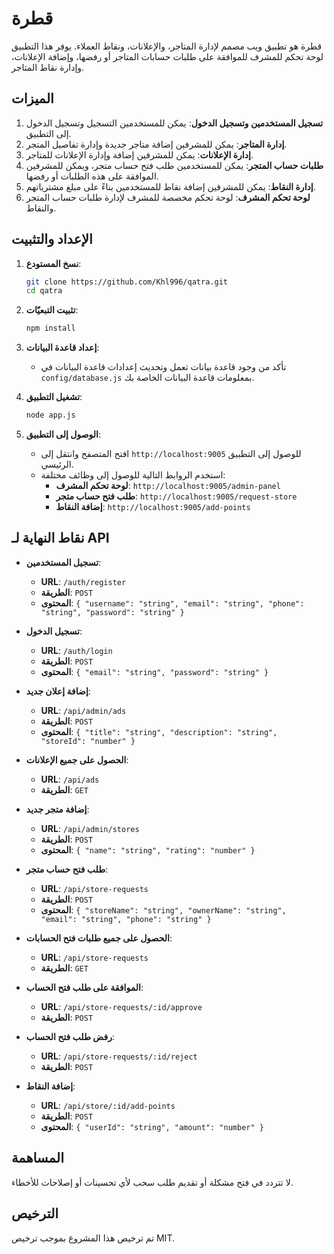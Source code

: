 # قطرة

قطرة هو تطبيق ويب مصمم لإدارة المتاجر، والإعلانات، ونقاط العملاء. يوفر هذا التطبيق لوحة تحكم للمشرف للموافقة على طلبات حسابات المتاجر أو رفضها، وإضافة الإعلانات، وإدارة نقاط المتاجر.

## **الميزات**

1. **تسجيل المستخدمين وتسجيل الدخول**: يمكن للمستخدمين التسجيل وتسجيل الدخول إلى التطبيق.
2. **إدارة المتاجر**: يمكن للمشرفين إضافة متاجر جديدة وإدارة تفاصيل المتجر.
3. **إدارة الإعلانات**: يمكن للمشرفين إضافة وإدارة الإعلانات للمتاجر.
4. **طلبات حساب المتجر**: يمكن للمستخدمين طلب فتح حساب متجر، ويمكن للمشرفين الموافقة على هذه الطلبات أو رفضها.
5. **إدارة النقاط**: يمكن للمشرفين إضافة نقاط للمستخدمين بناءً على مبلغ مشترياتهم.
6. **لوحة تحكم المشرف**: لوحة تحكم مخصصة للمشرف لإدارة طلبات حساب المتجر والنقاط.

## **الإعداد والتثبيت**

1. **نسخ المستودع**:
    ```bash
    git clone https://github.com/Khl996/qatra.git
    cd qatra
    ```

2. **تثبيت التبعيّات**:
    ```bash
    npm install
    ```

3. **إعداد قاعدة البيانات**:
    - تأكد من وجود قاعدة بيانات تعمل وتحديث إعدادات قاعدة البيانات في `config/database.js` بمعلومات قاعدة البيانات الخاصة بك.

4. **تشغيل التطبيق**:
    ```bash
    node app.js
    ```

5. **الوصول إلى التطبيق**:
    - افتح المتصفح وانتقل إلى `http://localhost:9005` للوصول إلى التطبيق الرئيسي.
    - استخدم الروابط التالية للوصول إلى وظائف مختلفة:
        - **لوحة تحكم المشرف**: `http://localhost:9005/admin-panel`
        - **طلب فتح حساب متجر**: `http://localhost:9005/request-store`
        - **إضافة النقاط**: `http://localhost:9005/add-points`

## **نقاط النهاية لـ API**

- **تسجيل المستخدمين**:
    - **URL**: `/auth/register`
    - **الطريقة**: `POST`
    - **المحتوى**: `{ "username": "string", "email": "string", "phone": "string", "password": "string" }`

- **تسجيل الدخول**:
    - **URL**: `/auth/login`
    - **الطريقة**: `POST`
    - **المحتوى**: `{ "email": "string", "password": "string" }`

- **إضافة إعلان جديد**:
    - **URL**: `/api/admin/ads`
    - **الطريقة**: `POST`
    - **المحتوى**: `{ "title": "string", "description": "string", "storeId": "number" }`

- **الحصول على جميع الإعلانات**:
    - **URL**: `/api/ads`
    - **الطريقة**: `GET`

- **إضافة متجر جديد**:
    - **URL**: `/api/admin/stores`
    - **الطريقة**: `POST`
    - **المحتوى**: `{ "name": "string", "rating": "number" }`

- **طلب فتح حساب متجر**:
    - **URL**: `/api/store-requests`
    - **الطريقة**: `POST`
    - **المحتوى**: `{ "storeName": "string", "ownerName": "string", "email": "string", "phone": "string" }`

- **الحصول على جميع طلبات فتح الحسابات**:
    - **URL**: `/api/store-requests`
    - **الطريقة**: `GET`

- **الموافقة على طلب فتح الحساب**:
    - **URL**: `/api/store-requests/:id/approve`
    - **الطريقة**: `POST`

- **رفض طلب فتح الحساب**:
    - **URL**: `/api/store-requests/:id/reject`
    - **الطريقة**: `POST`

- **إضافة النقاط**:
    - **URL**: `/api/store/:id/add-points`
    - **الطريقة**: `POST`
    - **المحتوى**: `{ "userId": "string", "amount": "number" }`

## **المساهمة**

لا تتردد في فتح مشكلة أو تقديم طلب سحب لأي تحسينات أو إصلاحات للأخطاء.

## **الترخيص**

تم ترخيص هذا المشروع بموجب ترخيص MIT.
